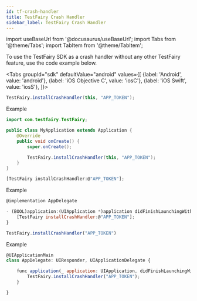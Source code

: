 ```yaml
---
id: tf-crash-handler
title: TestFairy Crash Handler
sidebar_label: TestFairy Crash Handler
---
```


import useBaseUrl from '@docusaurus/useBaseUrl';
import Tabs from '@theme/Tabs';
import TabItem from '@theme/TabItem';

To use the TestFairy SDK as a crash handler without any other TestFairy feature, use the code example below.

<Tabs
groupId="sdk"
defaultValue="android"
values={[
{label: 'Android', value: 'android'},
{label: 'iOS Objective C', value: 'iosC'},
{label: 'iOS Swift', value: 'iosS'},
]}>

<TabItem value="android">

```java
TestFairy.installCrashHandler(this, "APP_TOKEN");
```

Example

```java
import com.testfairy.TestFairy;

public class MyApplication extends Application {
    @Override
    public void onCreate() {
        super.onCreate();

        TestFairy.installCrashHandler(this, "APP_TOKEN");
    }
}
```

</TabItem>

<TabItem value="iosC">

```js
[TestFairy installCrashHandler:@"APP_TOKEN"];
```

Example

```js
@implementation AppDelegate

- (BOOL)application:(UIApplication *)application didFinishLaunchingWithOptions:(NSDictionary *)launchOptions {
    [TestFairy installCrashHandler:@"APP_TOKEN"];
}
```

</TabItem>

<TabItem value="iosS">

```js
TestFairy.installCrashHandler("APP_TOKEN")
```

Example

```js
@UIApplicationMain
class AppDelegate: UIResponder, UIApplicationDelegate {

    func application(_ application: UIApplication, didFinishLaunchingWithOptions launchOptions: [UIApplication.LaunchOptionsKey : Any]? = nil) -> Bool {
        TestFairy.installCrashHandler("APP_TOKEN");
    }

}
```

</TabItem>

</Tabs>
